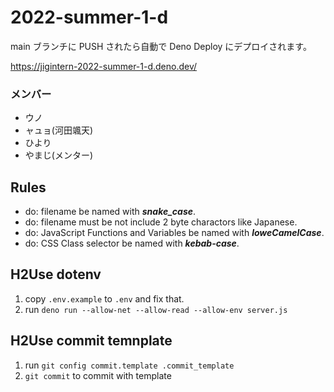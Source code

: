 # 2022-summer-1-d

main ブランチに PUSH されたら自動で Deno Deploy にデプロイされます。

https://jigintern-2022-summer-1-d.deno.dev/

### メンバー

- ウノ
- ャュョ(河田颯天)
- ひより
- やまじ(メンター)

## Rules

- do: filename be named with ***snake_case***.
- do: filename must be not include 2 byte charactors like Japanese.
- do: JavaScript Functions and Variables be named with ***loweCamelCase***.
- do: CSS Class selector be named with ***kebab-case***.

## H2Use dotenv

1. copy `.env.example` to `.env` and fix that.
2. run `deno run --allow-net --allow-read --allow-env server.js`

## H2Use commit temnplate

1. run `git config commit.template .commit_template`
2. `git commit` to commit with template
